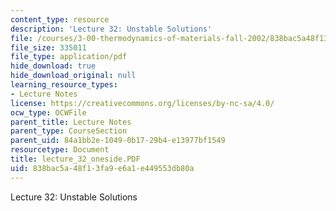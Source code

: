 ```yaml
---
content_type: resource
description: 'Lecture 32: Unstable Solutions'
file: /courses/3-00-thermodynamics-of-materials-fall-2002/838bac5a48f13fa9e6a1e449553db80a_lecture_32_oneside.PDF
file_size: 335011
file_type: application/pdf
hide_download: true
hide_download_original: null
learning_resource_types:
- Lecture Notes
license: https://creativecommons.org/licenses/by-nc-sa/4.0/
ocw_type: OCWFile
parent_title: Lecture Notes
parent_type: CourseSection
parent_uid: 84a1bb2e-1049-0b17-29b4-e13977bf1549
resourcetype: Document
title: lecture_32_oneside.PDF
uid: 838bac5a-48f1-3fa9-e6a1-e449553db80a
---
```

Lecture 32: Unstable Solutions